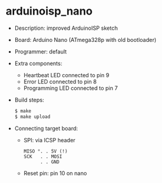 # arduinoisp_nano

* Description: improved ArduinoISP sketch

* Board: Arduino Nano (ATmega328p with old bootloader)

* Programmer: default

* Extra components:
  + Heartbeat LED connected to pin 9
  + Error LED connected to pin 8
  + Programming LED connected to pin 7

* Build steps:

  ```bash
  $ make
  $ make upload
  ```

* Connecting target board:

  + SPI: via ICSP header

    ```
    MISO °. . 5V (!)
    SCK   . . MOSI
          . . GND
    ```

  + Reset pin: pin 10 on nano